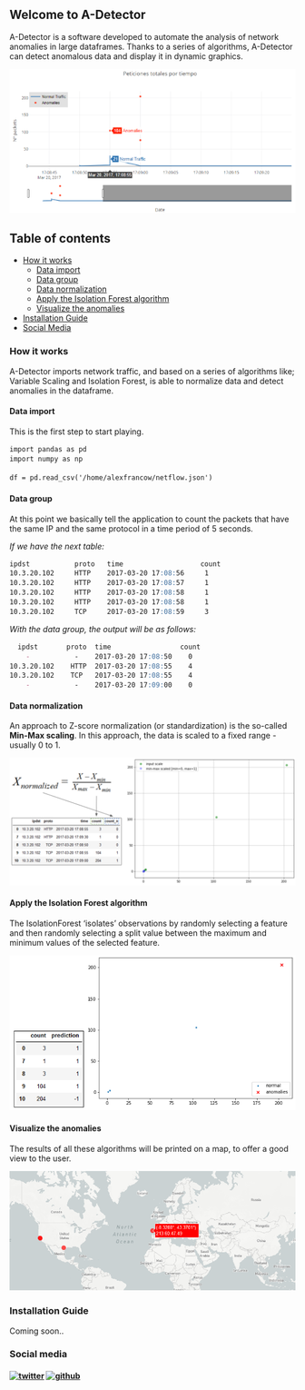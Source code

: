## Welcome to A-Detector

A-Detector is a software developed to automate the analysis of network anomalies in large dataframes. Thanks to a series of algorithms, A-Detector can detect anomalous data and display it in dynamic graphics.

![logo](/assets/images/AnomaliesPlot2.png?raw=true)


## Table of contents

* [How it works](#how-it-works)
    + [Data import](#data-import)
    + [Data group](#data-group)
    + [Data normalization](#data-normalization)
    + [Apply the Isolation Forest algorithm](#apply-the-isolation-forest-algorithm)
    + [Visualize the anomalies](#visualize-the-anomalies)
* [Installation Guide](#installation-guide)
* [Social Media](#social-media)

<!-- toc -->

### How it works

A-Detector imports network traffic, and based on a series of algorithms like; Variable Scaling and Isolation Forest, is able to normalize data and detect anomalies in the dataframe.

#### Data import

This is the first step to start playing.

```markdown
import pandas as pd
import numpy as np

df = pd.read_csv('/home/alexfrancow/netflow.json')
```

#### Data group

At this point we basically tell the application to count the packets that have the same IP and the same protocol in a time period of 5 seconds.

*If we have the next table:*
```markdown
ipdst           proto   time                   count
10.3.20.102     HTTP    2017-03-20 17:08:56     1
10.3.20.102     HTTP    2017-03-20 17:08:57     1
10.3.20.102     HTTP    2017-03-20 17:08:58     1
10.3.20.102     HTTP    2017-03-20 17:08:58     1
10.3.20.102     TCP     2017-03-20 17:08:59     3
```

*With the data group, the output will be as follows:*
```markdown
  ipdst       proto  time                 count     
    -           -    2017-03-20 17:08:50    0
10.3.20.102    HTTP  2017-03-20 17:08:55    4
10.3.20.102    TCP   2017-03-20 17:08:55    4
    -           -    2017-03-20 17:09:00    0
```

#### Data normalization

An approach to Z-score normalization (or standardization) is the so-called **Min-Max scaling**.
In this approach, the data is scaled to a fixed range - usually 0 to 1.

![logo](/assets/images/DataNormalization.png?raw=true)

#### Apply the Isolation Forest algorithm

The IsolationForest ‘isolates’ observations by randomly selecting a feature and then randomly selecting a split value between the maximum and minimum values of the selected feature.

![logo](/assets/images/IsolationForest.png?raw=true)

#### Visualize the anomalies

The results of all these algorithms will be printed on a map, to offer a good view to the user.

![logo](/assets/images/AnomaliesMap.png?raw=true)

### Installation Guide

Coming soon..

### Social media
#### [![twitter][1.1]][1] [![github][6.1]][6]
[1]: http://www.twitter.com/alexfrancow
[1.1]: /assets/icons/twitter.png
[6.1]: /assets/icons/github.png
[6]: http://www.github.com/alexfrancow

